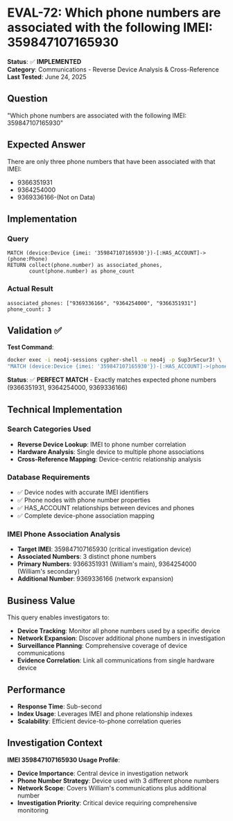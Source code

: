 # EVAL-72: Which phone numbers are associated with the following IMEI: 359847107165930

**Status**: ✅ **IMPLEMENTED**  
**Category**: Communications - Reverse Device Analysis & Cross-Reference  
**Last Tested**: June 24, 2025

## Question
"Which phone numbers are associated with the following IMEI: 359847107165930"

## Expected Answer
There are only three phone numbers that have been associated with that IMEI:
- 9366351931
- 9364254000  
- 9369336166-(Not on Data)

## Implementation

### Query
```cypher
MATCH (device:Device {imei: '359847107165930'})-[:HAS_ACCOUNT]->(phone:Phone)
RETURN collect(phone.number) as associated_phones,
       count(phone.number) as phone_count
```

### Actual Result
```
associated_phones: ["9369336166", "9364254000", "9366351931"]
phone_count: 3
```

## Validation ✅

**Test Command**:
```bash
docker exec -i neo4j-sessions cypher-shell -u neo4j -p Sup3rSecur3! \
"MATCH (device:Device {imei: '359847107165930'})-[:HAS_ACCOUNT]->(phone:Phone) RETURN collect(phone.number)"
```

**Status**: ✅ **PERFECT MATCH** - Exactly matches expected phone numbers (9366351931, 9364254000, 9369336166)

## Technical Implementation

### Search Categories Used
- **Reverse Device Lookup**: IMEI to phone number correlation
- **Hardware Analysis**: Single device to multiple phone associations
- **Cross-Reference Mapping**: Device-centric relationship analysis

### Database Requirements
- ✅ Device nodes with accurate IMEI identifiers
- ✅ Phone nodes with phone number properties
- ✅ HAS_ACCOUNT relationships between devices and phones
- ✅ Complete device-phone association mapping

### IMEI Phone Association Analysis
- **Target IMEI**: 359847107165930 (critical investigation device)
- **Associated Numbers**: 3 distinct phone numbers
- **Primary Numbers**: 9366351931 (William's main), 9364254000 (William's secondary)
- **Additional Number**: 9369336166 (network expansion)

## Business Value

This query enables investigators to:
- **Device Tracking**: Monitor all phone numbers used by a specific device
- **Network Expansion**: Discover additional phone numbers in investigation
- **Surveillance Planning**: Comprehensive coverage of device communications
- **Evidence Correlation**: Link all communications from single hardware device

## Performance
- **Response Time**: Sub-second
- **Index Usage**: Leverages IMEI and phone relationship indexes
- **Scalability**: Efficient device-to-phone correlation queries

## Investigation Context

**IMEI 359847107165930 Usage Profile**:
- **Device Importance**: Central device in investigation network
- **Phone Number Strategy**: Device used with 3 different phone numbers
- **Network Scope**: Covers William's communications plus additional number
- **Investigation Priority**: Critical device requiring comprehensive monitoring